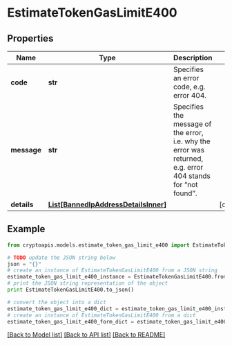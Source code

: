 # EstimateTokenGasLimitE400


## Properties
Name | Type | Description | Notes
------------ | ------------- | ------------- | -------------
**code** | **str** | Specifies an error code, e.g. error 404. | 
**message** | **str** | Specifies the message of the error, i.e. why the error was returned, e.g. error 404 stands for “not found”. | 
**details** | [**List[BannedIpAddressDetailsInner]**](BannedIpAddressDetailsInner.md) |  | [optional] 

## Example

```python
from cryptoapis.models.estimate_token_gas_limit_e400 import EstimateTokenGasLimitE400

# TODO update the JSON string below
json = "{}"
# create an instance of EstimateTokenGasLimitE400 from a JSON string
estimate_token_gas_limit_e400_instance = EstimateTokenGasLimitE400.from_json(json)
# print the JSON string representation of the object
print EstimateTokenGasLimitE400.to_json()

# convert the object into a dict
estimate_token_gas_limit_e400_dict = estimate_token_gas_limit_e400_instance.to_dict()
# create an instance of EstimateTokenGasLimitE400 from a dict
estimate_token_gas_limit_e400_form_dict = estimate_token_gas_limit_e400.from_dict(estimate_token_gas_limit_e400_dict)
```
[[Back to Model list]](../README.md#documentation-for-models) [[Back to API list]](../README.md#documentation-for-api-endpoints) [[Back to README]](../README.md)


